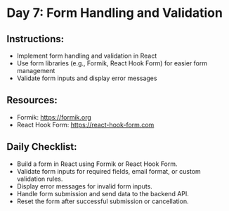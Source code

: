 # Day 7: Form Handling and Validation

## Instructions:

- Implement form handling and validation in React
- Use form libraries (e.g., Formik, React Hook Form) for easier form management
- Validate form inputs and display error messages

## Resources:

- Formik: https://formik.org
- React Hook Form: https://react-hook-form.com

## Daily Checklist:

- Build a form in React using Formik or React Hook Form.
- Validate form inputs for required fields, email format, or custom validation rules.
- Display error messages for invalid form inputs.
- Handle form submission and send data to the backend API.
- Reset the form after successful submission or cancellation.
